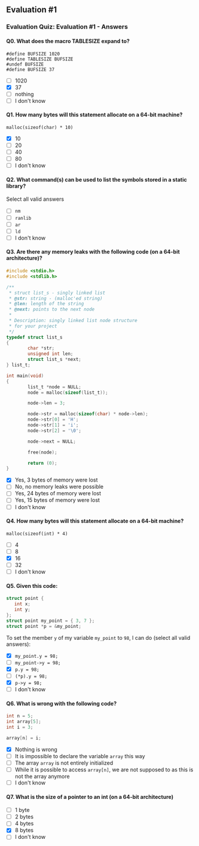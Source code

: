 ## Evaluation #1
### Evaluation Quiz: Evaluation #1 - Answers

#### Q0. What does the macro TABLESIZE expand to?
```
#define BUFSIZE 1020
#define TABLESIZE BUFSIZE
#undef BUFSIZE
#define BUFSIZE 37
```

- [ ] 1020
- [x] 37
- [ ] nothing
- [ ] I don't know

#### Q1. How many bytes will this statement allocate on a 64-bit machine?
`malloc(sizeof(char) * 10)`
- [x] 10
- [ ] 20
- [ ] 40
- [ ] 80
- [ ] I don't know

#### Q2. What command(s) can be used to list the symbols stored in a static library?
Select all valid answers
- [ ] `nm`
- [ ] `ranlib`
- [ ] `ar`
- [ ] `ld`
- [ ] I don't know

#### Q3. Are there any memory leaks with the following code (on a 64-bit architecture)?
```C
#include <stdio.h>
#include <stdlib.h>

/**                                                                             
 * struct list_s - singly linked list                                           
 * @str: string - (malloc'ed string)                                            
 * @len: length of the string                                                   
 * @next: points to the next node                                               
 *                                                                              
 * Description: singly linked list node structure                               
 * for your project                                                        
 */
typedef struct list_s
{
        char *str;
        unsigned int len;
        struct list_s *next;
} list_t;

int main(void)
{
        list_t *node = NULL;
        node = malloc(sizeof(list_t));

        node->len = 3;

        node->str = malloc(sizeof(char) * node->len);
        node->str[0] = 'H';
        node->str[1] = 'i';
        node->str[2] = '\0';

        node->next = NULL;

        free(node);

        return (0);
}
```

- [x] Yes, 3 bytes of memory were lost
- [ ] No, no memory leaks were possible
- [ ] Yes, 24 bytes of memory were lost
- [ ] Yes, 15 bytes of memory were lost
- [ ] I don't know

#### Q4. How many bytes will this statement allocate on a 64-bit machine?
`malloc(sizeof(int) * 4)`
- [ ] 4
- [ ] 8
- [x] 16
- [ ] 32
- [ ] I don't know

#### Q5. Given this code:
```C
struct point {
   int x;
   int y;
};
struct point my_point = { 3, 7 };
struct point *p = &my_point;
```
To set the member `y` of my variable `my_point` to `98`, I can do (select all valid answers):

- [x] `my_point.y = 98;`
- [ ] `my_point->y = 98;`
- [x] `p.y = 98;`
- [ ] `(*p).y = 98;`
- [x] `p->y = 98;`
- [ ] I don't know

#### Q6. What is wrong with the following code?
```C
int n = 5;
int array[5];
int i = 3;

array[n] = i;
```

- [x] Nothing is wrong
- [ ] It is impossible to declare the variable `array` this way
- [ ] The array `array` is not entirely initialized
- [ ] While it is possible to access `array[n]`, we are not supposed to as this is not the array anymore
- [ ] I don't know

#### Q7. What is the size of a pointer to an int (on a 64-bit architecture)
- [ ] 1 byte
- [ ] 2 bytes
- [ ] 4 bytes
- [x] 8 bytes
- [ ] I don't know

